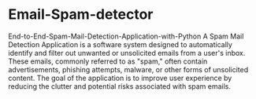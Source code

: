 # Email-Spam-detector
End-to-End-Spam-Mail-Detection-Application-with-Python
A Spam Mail Detection Application is a software system designed to automatically identify and filter out unwanted or unsolicited emails from a user's inbox. These emails, commonly referred to as "spam," often contain advertisements, phishing attempts, malware, or other forms of unsolicited content. The goal of the application is to improve user experience by reducing the clutter and potential risks associated with spam emails.

